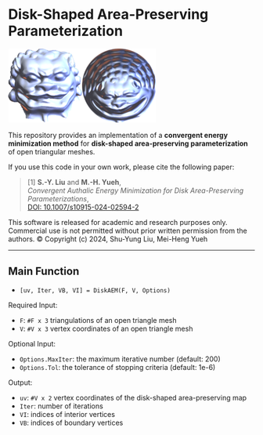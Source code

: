 # Disk-Shaped Area-Preserving Parameterization

<img src="Lion_M.png" width="30%" align="left" />
<img src="Lion_uv.png" width="30%" />

<br clear="both" />

This repository provides an implementation of a **convergent energy minimization method** for **disk-shaped area-preserving parameterization** of open triangular meshes.

If you use this code in your own work, please cite the following paper:

> [1] **S.-Y. Liu** and **M.-H. Yueh**,  
> *Convergent Authalic Energy Minimization for Disk Area-Preserving Parameterizations*,  
> [DOI: 10.1007/s10915-024-02594-2](https://doi.org/10.1007/s10915-024-02594-2)


This software is released for academic and research purposes only.
Commercial use is not permitted without prior written permission from the authors.
© Copyright (c) 2024, Shu-Yung Liu, Mei-Heng Yueh

---

## Main Function

* `[uv, Iter, VB, VI] = DiskAEM(F, V, Options)`

Required Input:
* `F`: `#F x 3` triangulations of an open triangle mesh
* `V`: `#V x 3` vertex coordinates of an open triangle mesh

Optional Input:
* `Options.MaxIter`: the maximum iterative number (default: 200)
* `Options.Tol`: the tolerance of stopping criteria (default: 1e-6)

Output:
* `uv`: `#V x 2` vertex coordinates of the disk-shaped area-preserving map
* `Iter`: number of iterations
* `VI`: indices of interior vertices
* `VB`: indices of boundary vertices
